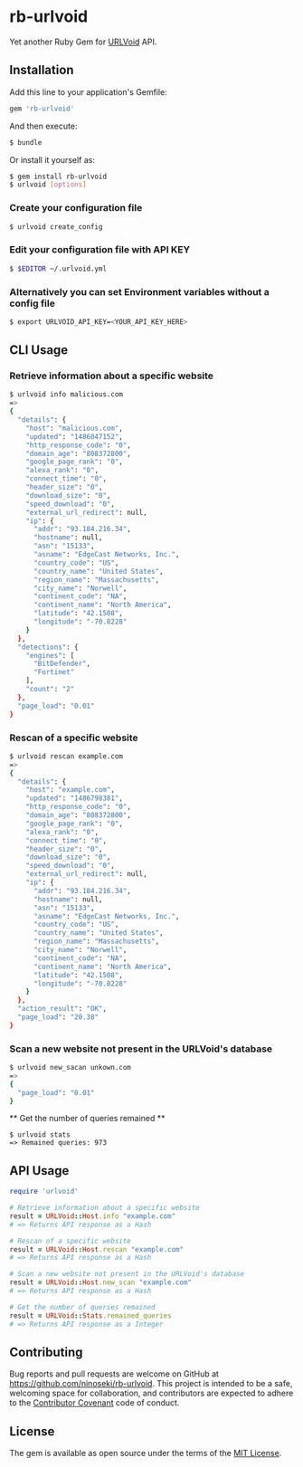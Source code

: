 # rb-urlvoid

Yet another Ruby Gem for [URLVoid](http://www.urlvoid.com/) API.

## Installation

Add this line to your application's Gemfile:

```ruby
gem 'rb-urlvoid'
```

And then execute:

```bash
$ bundle
```

Or install it yourself as:

```bash
$ gem install rb-urlvoid
$ urlvoid [options]
```

### Create your configuration file

```bash
$ urlvoid create_config
```

### Edit your configuration file with API KEY

```bash
$ $EDITOR ~/.urlvoid.yml
```

### Alternatively you can set Environment variables without a config file

```bash
$ export URLVOID_API_KEY=<YOUR_API_KEY_HERE>
```

## CLI Usage

### Retrieve information about a specific website

```bash
$ urlvoid info malicious.com
=>
{
  "details": {
    "host": "malicious.com",
    "updated": "1486047152",
    "http_response_code": "0",
    "domain_age": "808372800",
    "google_page_rank": "0",
    "alexa_rank": "0",
    "connect_time": "0",
    "header_size": "0",
    "download_size": "0",
    "speed_download": "0",
    "external_url_redirect": null,
    "ip": {
      "addr": "93.184.216.34",
      "hostname": null,
      "asn": "15133",
      "asname": "EdgeCast Networks, Inc.",
      "country_code": "US",
      "country_name": "United States",
      "region_name": "Massachusetts",
      "city_name": "Norwell",
      "continent_code": "NA",
      "continent_name": "North America",
      "latitude": "42.1508",
      "longitude": "-70.8228"
    }
  },
  "detections": {
    "engines": [
      "BitDefender",
      "Fortinet"
    ],
    "count": "2"
  },
  "page_load": "0.01"
}
```

### Rescan of a specific website

```bash
$ urlvoid rescan example.com
=>
{
  "details": {
    "host": "example.com",
    "updated": "1486798381",
    "http_response_code": "0",
    "domain_age": "808372800",
    "google_page_rank": "0",
    "alexa_rank": "0",
    "connect_time": "0",
    "header_size": "0",
    "download_size": "0",
    "speed_download": "0",
    "external_url_redirect": null,
    "ip": {
      "addr": "93.184.216.34",
      "hostname": null,
      "asn": "15133",
      "asname": "EdgeCast Networks, Inc.",
      "country_code": "US",
      "country_name": "United States",
      "region_name": "Massachusetts",
      "city_name": "Norwell",
      "continent_code": "NA",
      "continent_name": "North America",
      "latitude": "42.1508",
      "longitude": "-70.8228"
    }
  },
  "action_result": "OK",
  "page_load": "20.38"
}
```

### Scan a new website not present in the URLVoid's database

```bash
$ urlvoid new_sacan unkown.com
=>
{
  "page_load": "0.01"
}
```

** Get the number of queries remained **
```
$ urlvoid stats
=> Remained queries: 973
```

## API Usage

```ruby
require 'urlvoid'

# Retrieve information about a specific website
result = URLVoid::Host.info "example.com"
# => Returns API response as a Hash

# Rescan of a specific website
result = URLVoid::Host.rescan "example.com"
# => Returns API response as a Hash

# Scan a new website not present in the URLVoid's database
result = URLVoid::Host.new_scan "example.com"
# => Returns API response as a Hash

# Get the number of queries remained
result = URLVoid::Stats.remained_queries
# => Returns API response as a Integer
```

## Contributing

Bug reports and pull requests are welcome on GitHub at https://github.com/ninoseki/rb-urlvoid. This project is intended to be a safe, welcoming space for collaboration, and contributors are expected to adhere to the [Contributor Covenant](http://contributor-covenant.org) code of conduct.


## License

The gem is available as open source under the terms of the [MIT License](http://opensource.org/licenses/MIT).
